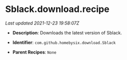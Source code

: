 # Sblack.download.recipe

_Last updated 2021-12-23 19:58:07Z_

- **Description**: Downloads the latest version of Sblack.

- **Identifier**: `com.github.homebysix.download.Sblack`

- **Parent Recipes**: `None`